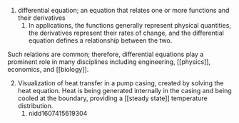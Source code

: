 1. differential equation; an equation that relates one or more functions and their derivatives
	1. In applications, the functions generally represent physical quantities, the derivatives represent their rates of change, and the differential equation defines a relationship between the two.

Such relations are common; therefore, differential equations play a prominent role in many disciplines including engineering, [[physics]], economics, and [[biology]].

2. Visualization of heat transfer in a pump casing, created by solving the heat equation. Heat is being generated internally in the casing and being cooled at the boundary, providing a [[steady state]] temperature distribution.
	1. nidd1607415619304